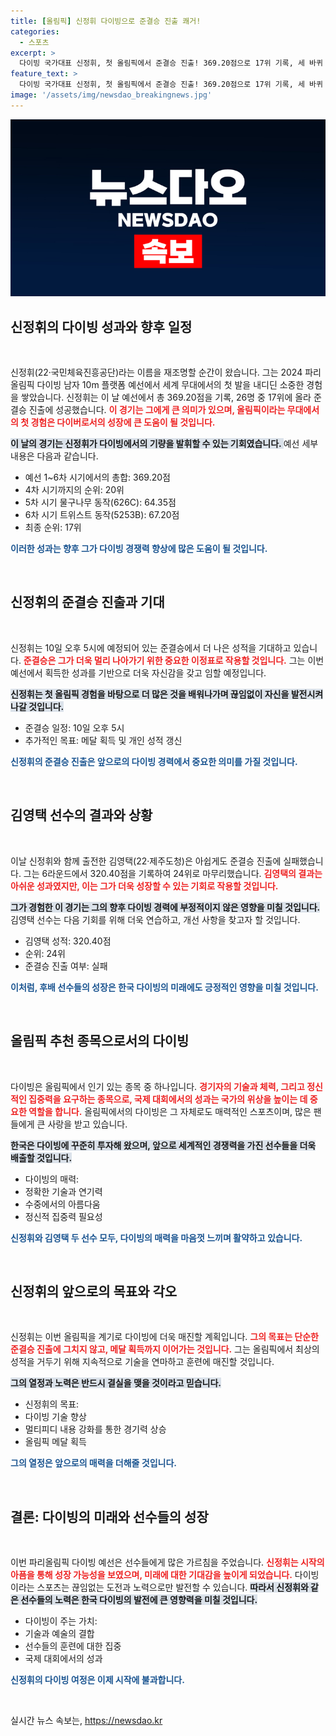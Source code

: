 ```yaml
---
title: [올림픽] 신정휘 다이빙으로 준결승 진출 쾌거!
categories:
  - 스포츠
excerpt: >
  다이빙 국가대표 신정휘, 첫 올림픽에서 준결승 진출! 369.20점으로 17위 기록, 세 바퀴 회전 연기로 순위 급상승. 파리에서 펼쳐질 더 뜨거운 경쟁을 기대하세요!
feature_text: >
  다이빙 국가대표 신정휘, 첫 올림픽에서 준결승 진출! 369.20점으로 17위 기록, 세 바퀴 회전 연기로 순위 급상승. 파리에서 펼쳐질 더 뜨거운 경쟁을 기대하세요!
image: '/assets/img/newsdao_breakingnews.jpg'
---
```


<p><img src="/assets/img/newsdao_breakingnews.jpg" alt="koreaapp 속보" /></p>

<h2 data-ke-size="size26">신정휘의 다이빙 성과와 향후 일정</h2>

<p data-ke-size="size16">&nbsp;</p>

<p>신정휘(22·국민체육진흥공단)라는 이름을 재조명할 순간이 왔습니다. 그는 2024 파리올림픽 다이빙 남자 10m 플랫폼 예선에서 세계 무대에서의 첫 발을 내디딘 소중한 경험을 쌓았습니다. 신정휘는 이 날 예선에서 총 369.20점을 기록, 26명 중 17위에 올라 준결승 진출에 성공했습니다. <b><span style="color: #ee2323;">이 경기는 그에게 큰 의미가 있으며, 올림픽이라는 무대에서의 첫 경험은 다이버로서의 성장에 큰 도움이 될 것입니다.</span></b></p>

<p><b><span style="background-color: #21538527;">이 날의 경기는 신정휘가 다이빙에서의 기량을 발휘할 수 있는 기회였습니다. </span></b> 예선 세부 내용은 다음과 같습니다.</p>

<ul>
    <li>예선 1~6차 시기에서의 총합: 369.20점</li>
    <li>4차 시기까지의 순위: 20위</li>
    <li>5차 시기 물구나무 동작(626C): 64.35점</li>
    <li>6차 시기 트위스트 동작(5253B): 67.20점</li>
    <li>최종 순위: 17위</li>
</ul>

<p><b><span style="color: #1a5490;">이러한 성과는 향후 그가 다이빙 경쟁력 향상에 많은 도움이 될 것입니다.</span></b></p>

<p data-ke-size="size16">&nbsp;</p>

<h2 data-ke-size="size26">신정휘의 준결승 진출과 기대</h2>

<p data-ke-size="size16">&nbsp;</p>

<p>신정휘는 10일 오후 5시에 예정되어 있는 준결승에서 더 나은 성적을 기대하고 있습니다. <b><span style="color: #ee2323;">준결승은 그가 더욱 멀리 나아가기 위한 중요한 이정표로 작용할 것입니다.</span></b> 그는 이번 예선에서 획득한 성과를 기반으로 더욱 자신감을 갖고 임할 예정입니다.</p>

<p><b><span style="background-color: #21538527;">신정휘는 첫 올림픽 경험을 바탕으로 더 많은 것을 배워나가며 끊임없이 자신을 발전시켜 나갈 것입니다.</span></b></p>

<ul>
    <li>준결승 일정: 10일 오후 5시</li>
    <li>추가적인 목표: 메달 획득 및 개인 성적 갱신</li>
</ul>

<p><b><span style="color: #1a5490;">신정휘의 준결승 진출은 앞으로의 다이빙 경력에서 중요한 의미를 가질 것입니다.</span></b></p>

<p data-ke-size="size16">&nbsp;</p>

<h2 data-ke-size="size26">김영택 선수의 결과와 상황</h2>

<p data-ke-size="size16">&nbsp;</p>

<p>이날 신정휘와 함께 출전한 김영택(22·제주도청)은 아쉽게도 준결승 진출에 실패했습니다. 그는 6라운드에서 320.40점을 기록하여 24위로 마무리했습니다. <b><span style="color: #ee2323;">김영택의 결과는 아쉬운 성과였지만, 이는 그가 더욱 성장할 수 있는 기회로 작용할 것입니다.</span></b></p>

<p><b><span style="background-color: #21538527;">그가 경험한 이 경기는 그의 향후 다이빙 경력에 부정적이지 않은 영향을 미칠 것입니다.</span></b> 
김영택 선수는 다음 기회를 위해 더욱 연습하고, 개선 사항을 찾고자 할 것입니다.</p>

<ul>
    <li>김영택 성적: 320.40점</li>
    <li>순위: 24위</li>
    <li>준결승 진출 여부: 실패</li>
</ul>

<p><b><span style="color: #1a5490;">이처럼, 후배 선수들의 성장은 한국 다이빙의 미래에도 긍정적인 영향을 미칠 것입니다.</span></b></p>

<p data-ke-size="size16">&nbsp;</p>

<h2 data-ke-size="size26">올림픽 추천 종목으로서의 다이빙</h2>

<p data-ke-size="size16">&nbsp;</p>

<p>다이빙은 올림픽에서 인기 있는 종목 중 하나입니다. <b><span style="color: #ee2323;">경기자의 기술과 체력, 그리고 정신적인 집중력을 요구하는 종목으로, 국제 대회에서의 성과는 국가의 위상을 높이는 데 중요한 역할을 합니다.</span></b> 올림픽에서의 다이빙은 그 자체로도 매력적인 스포츠이며, 많은 팬들에게 큰 사랑을 받고 있습니다.</p>

<p><b><span style="background-color: #21538527;">한국은 다이빙에 꾸준히 투자해 왔으며, 앞으로 세계적인 경쟁력을 가진 선수들을 더욱 배출할 것입니다.</span></b></p>

<ul>
    <li>다이빙의 매력:</li>
    <li>정확한 기술과 연기력</li>
    <li>수중에서의 아름다움</li>
    <li>정신적 집중력 필요성</li>
</ul>

<p><b><span style="color: #1a5490;">신정휘와 김영택 두 선수 모두, 다이빙의 매력을 마음껏 느끼며 활약하고 있습니다.</span></b></p>

<p data-ke-size="size16">&nbsp;</p>

<h2 data-ke-size="size26">신정휘의 앞으로의 목표와 각오</h2>

<p data-ke-size="size16">&nbsp;</p>

<p>신정휘는 이번 올림픽을 계기로 다이빙에 더욱 매진할 계획입니다. <b><span style="color: #ee2323;">그의 목표는 단순한 준결승 진출에 그치지 않고, 메달 획득까지 이어가는 것입니다.</span></b> 그는 올림픽에서 최상의 성적을 거두기 위해 지속적으로 기술을 연마하고 훈련에 매진할 것입니다.</p>

<p><b><span style="background-color: #21538527;">그의 열정과 노력은 반드시 결실을 맺을 것이라고 믿습니다.</span></b></p>

<ul>
    <li>신정휘의 목표:</li>
    <li>다이빙 기술 향상</li>
    <li>멀티피디 내용 강화를 통한 경기력 상승</li>
    <li>올림픽 메달 획득</li>
</ul>

<p><b><span style="color: #1a5490;">그의 열정은 앞으로의 매력을 더해줄 것입니다.</span></b></p>

<p data-ke-size="size16">&nbsp;</p>

<h2 data-ke-size="size26">결론: 다이빙의 미래와 선수들의 성장</h2>

<p data-ke-size="size16">&nbsp;</p>

<p>이번 파리올림픽 다이빙 예선은 선수들에게 많은 가르침을 주었습니다. <b><span style="color: #ee2323;">신정휘는 시작의 아픔을 통해 성장 가능성을 보였으며, 미래에 대한 기대감을 높이게 되었습니다.</span></b> 다이빙이라는 스포츠는 끊임없는 도전과 노력으로만 발전할 수 있습니다. <b><span style="background-color: #21538527;">따라서 신정휘와 같은 선수들의 노력은 한국 다이빙의 발전에 큰 영향력을 미칠 것입니다.</span></b></p>

<ul>
    <li>다이빙이 주는 가치:</li>
    <li>기술과 예술의 결합</li>
    <li>선수들의 훈련에 대한 집중</li>
    <li>국제 대회에서의 성과</li>
</ul>

<p><b><span style="color: #1a5490;">신정휘의 다이빙 여정은 이제 시작에 불과합니다.</span></b></p>

<p data-ke-size="size16">&nbsp;</p>
실시간 뉴스 속보는, <a href="https://newsdao.kr" rel="dofollow">https://newsdao.kr</a>


